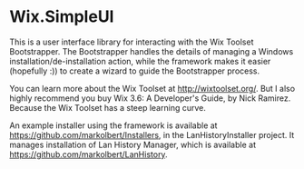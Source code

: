 ﻿# Wix.SimpleUI

This is a user interface library for interacting with the Wix Toolset Bootstrapper. 
The Bootstrapper handles the details of managing a Windows installation/de-installation
action, while the framework makes it easier (hopefully :)) to create a wizard to
guide the Bootstrapper process.

You can learn more about the Wix Toolset at http://wixtoolset.org/. But I also
highly recommend you buy Wix 3.6: A Developer's Guide, by Nick Ramirez. Because
the Wix Toolset has a steep learning curve.

An example installer using the framework is available at https://github.com/markolbert/Installers,
in the LanHistoryInstaller project. It manages installation of Lan History Manager,
which is available at https://github.com/markolbert/LanHistory.
